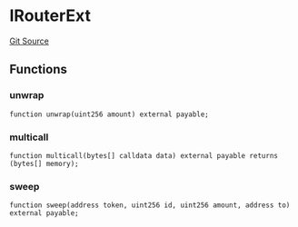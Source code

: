 # IRouterExt
[Git Source](https://github.com/zammdefi/zRouter/blob/69617a4a7c4ee7b21900c469f2a65ec825391317/src/zQuoter.sol)


## Functions
### unwrap


```solidity
function unwrap(uint256 amount) external payable;
```

### multicall


```solidity
function multicall(bytes[] calldata data) external payable returns (bytes[] memory);
```

### sweep


```solidity
function sweep(address token, uint256 id, uint256 amount, address to) external payable;
```

